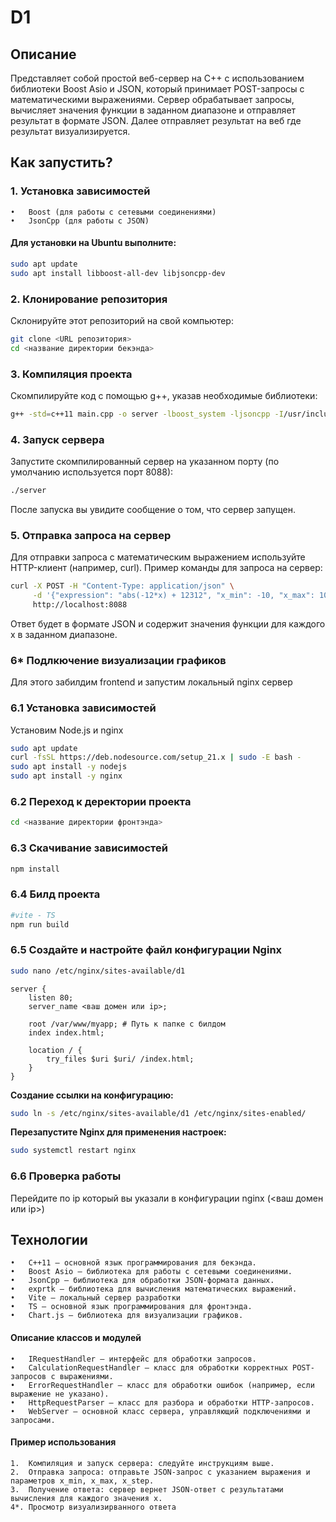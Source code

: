 # D1
## Описание

 Представляет собой простой веб-сервер на C++ с использованием библиотеки Boost Asio и JSON, который принимает POST-запросы с математическими выражениями. Сервер обрабатывает запросы, вычисляет значения функции в заданном диапазоне и отправляет результат в формате JSON. Далее отправляет результат на веб где результат визуализируется.

## Как запустить?

### 1. Установка зависимостей

	•	Boost (для работы с сетевыми соединениями) 
	•	JsonCpp (для работы с JSON)

#### Для установки на Ubuntu выполните:

``` bash
sudo apt update
sudo apt install libboost-all-dev libjsoncpp-dev
```

### 2. Клонирование репозитория

Склонируйте этот репозиторий на свой компьютер:

``` bash
git clone <URL репозитория>
cd <название директории бекэнда>
```

### 3. Компиляция проекта

Скомпилируйте код с помощью g++, указав необходимые библиотеки:

``` bash
g++ -std=c++11 main.cpp -o server -lboost_system -ljsoncpp -I/usr/include/jsoncpp -I./libs
```

### 4. Запуск сервера

Запустите скомпилированный сервер на указанном порту (по умолчанию используется порт 8088):

``` bash
./server
```

После запуска вы увидите сообщение о том, что сервер запущен.

### 5. Отправка запроса на сервер

Для отправки запроса с математическим выражением используйте HTTP-клиент (например, curl). Пример команды для запроса на сервер:

``` bash
curl -X POST -H "Content-Type: application/json" \
     -d '{"expression": "abs(-12*x) + 12312", "x_min": -10, "x_max": 10, "x_step": 1}' \
     http://localhost:8088
```

Ответ будет в формате JSON и содержит значения функции для каждого x в заданном диапазоне.

### 6* Подлкючение визуализации графиков
Для этого забилдим frontend и запустим локальный nginx сервер
### 6.1 Установка зависимостей
Установим Node.js и nginx
``` bash
sudo apt update
curl -fsSL https://deb.nodesource.com/setup_21.x | sudo -E bash -
sudo apt install -y nodejs
sudo apt install -y nginx
```

### 6.2 Переход к деректории проекта
``` bash
cd <название директории фронтэнда>
```
### 6.3 Скачивание зависимостей
``` bash
npm install
```
### 6.4 Билд проекта
``` bash
#vite - TS
npm run build
```
### 6.5 Создайте и настройте файл конфигурации Nginx
``` bash
sudo nano /etc/nginx/sites-available/d1
```
```nginx
server {
    listen 80;
    server_name <ваш домен или ip>;

    root /var/www/myapp; # Путь к папке с билдом
    index index.html;

    location / {
        try_files $uri $uri/ /index.html;
    }
}
```
**Cоздание ссылки на конфигурацию:**
``` bash
sudo ln -s /etc/nginx/sites-available/d1 /etc/nginx/sites-enabled/
```
**Перезапустите Nginx для применения настроек:**
``` bash
sudo systemctl restart nginx
```
### 6.6 Проверка работы
Перейдите по ip который вы указали в конфигурации nginx (<ваш домен или ip>)


## Технологии

	•	C++11 — основной язык программирования для бекэнда.
	•	Boost Asio — библиотека для работы с сетевыми соединениями.
	•	JsonCpp — библиотека для обработки JSON-формата данных.
	•	exprtk — библиотека для вычисления математических выражений.
    •	Vite — локальный сервер разработки
    •	TS — основной язык программирования для фронтэнда.
    •	Chart.js — библиотека для визуализации графиков.


#### Описание классов и модулей

	•	IRequestHandler — интерфейс для обработки запросов.
	•	CalculationRequestHandler — класс для обработки корректных POST-запросов с выражениями.
	•	ErrorRequestHandler — класс для обработки ошибок (например, если выражение не указано).
	•	HttpRequestParser — класс для разбора и обработки HTTP-запросов.
	•	WebServer — основной класс сервера, управляющий подключениями и запросами.

#### Пример использования

	1.	Компиляция и запуск сервера: следуйте инструкциям выше.
	2.	Отправка запроса: отправьте JSON-запрос с указанием выражения и параметров x_min, x_max, x_step.
	3.	Получение ответа: сервер вернет JSON-ответ с результатами вычисления для каждого значения x.
    4*.	Просмотр визуализирванного ответа

